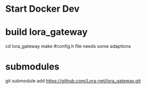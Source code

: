 
# Start Docker Dev 


# build lora_gateway
cd lora_gateway 
make #config.h file needs some adaptions


# submodules
git submodule add https://github.com/Lora-net/lora_gateway.git